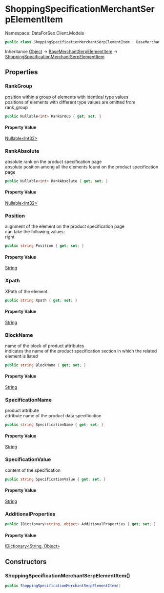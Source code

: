 # ShoppingSpecificationMerchantSerpElementItem

Namespace: DataForSeo.Client.Models

```csharp
public class ShoppingSpecificationMerchantSerpElementItem : BaseMerchantSerpElementItem
```

Inheritance [Object](https://docs.microsoft.com/en-us/dotnet/api/system.object) → [BaseMerchantSerpElementItem](./dataforseo.client.models.basemerchantserpelementitem.md) → [ShoppingSpecificationMerchantSerpElementItem](./dataforseo.client.models.shoppingspecificationmerchantserpelementitem.md)

## Properties

### **RankGroup**

position within a group of elements with identical type values
 <br>positions of elements with different type values are omitted from rank_group

```csharp
public Nullable<int> RankGroup { get; set; }
```

#### Property Value

[Nullable&lt;Int32&gt;](https://docs.microsoft.com/en-us/dotnet/api/system.nullable-1)<br>

### **RankAbsolute**

absolute rank on the product specification page
 <br>absolute position among all the elements found on the product specification page

```csharp
public Nullable<int> RankAbsolute { get; set; }
```

#### Property Value

[Nullable&lt;Int32&gt;](https://docs.microsoft.com/en-us/dotnet/api/system.nullable-1)<br>

### **Position**

alignment of the element on the product specification page
 <br>can take the following values:
 <br>right

```csharp
public string Position { get; set; }
```

#### Property Value

[String](https://docs.microsoft.com/en-us/dotnet/api/system.string)<br>

### **Xpath**

XPath of the element

```csharp
public string Xpath { get; set; }
```

#### Property Value

[String](https://docs.microsoft.com/en-us/dotnet/api/system.string)<br>

### **BlockName**

name of the block of product attributes
 <br>indicates the name of the product specification section in which the related element is listed

```csharp
public string BlockName { get; set; }
```

#### Property Value

[String](https://docs.microsoft.com/en-us/dotnet/api/system.string)<br>

### **SpecificationName**

product attribute
 <br>attribute name of the product data specification

```csharp
public string SpecificationName { get; set; }
```

#### Property Value

[String](https://docs.microsoft.com/en-us/dotnet/api/system.string)<br>

### **SpecificationValue**

content of the specification

```csharp
public string SpecificationValue { get; set; }
```

#### Property Value

[String](https://docs.microsoft.com/en-us/dotnet/api/system.string)<br>

### **AdditionalProperties**

```csharp
public IDictionary<string, object> AdditionalProperties { get; set; }
```

#### Property Value

[IDictionary&lt;String, Object&gt;](https://docs.microsoft.com/en-us/dotnet/api/system.collections.generic.idictionary-2)<br>

## Constructors

### **ShoppingSpecificationMerchantSerpElementItem()**

```csharp
public ShoppingSpecificationMerchantSerpElementItem()
```
